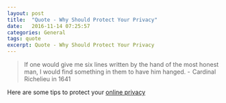 ```yaml
---
layout: post
title:  "Quote - Why Should Protect Your Privacy"
date:   2016-11-14 07:25:57
categories: General
tags: quote
excerpt: Quote - Why Should Protect Your Privacy
---
```



> If one would give me six lines written by the hand of the most honest man, I would find something in them to have him hanged. -  Cardinal Richelieu in 1641

Here are some tips to protect your [online privacy](https://medium.freecodecamp.com/tor-signal-and-beyond-a-law-abiding-citizens-guide-to-privacy-1a593f2104c3#.o348sdbgg)
